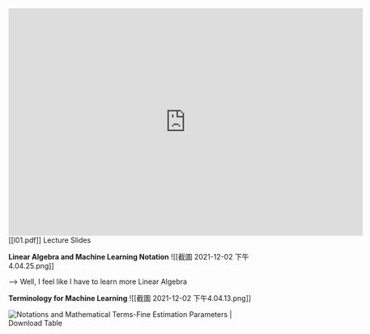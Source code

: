 <iframe width="700" height="450" src="https://www.youtube-nocookie.com/embed/QyFrYUCXbgI" title="YouTube video player" frameborder="0" allow="accelerometer; autoplay; clipboard-write; encrypted-media; gyroscope; picture-in-picture" allowfullscreen></iframe>
[[l01.pdf]]
Lecture Slides


**Linear Algebra and Machine Learning Notation**
![[截圖 2021-12-02 下午4.04.25.png]]

--> Well, I feel like I have to learn more Linear Algebra

**Terminology for Machine Learning**
![[截圖 2021-12-02 下午4.04.13.png]]

![Notations and Mathematical Terms-Fine Estimation Parameters | Download Table](https://www.researchgate.net/profile/Mehdi-Rahmati-3/publication/328485719/figure/tbl2/AS:695992487772160@1542948948033/Notations-and-Mathematical-Terms-Fine-Estimation-Parameters.png)